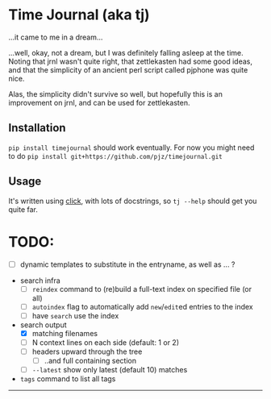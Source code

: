 # Time Journal (aka tj)

...it came to me in a dream...

...well, okay, not a dream, but I was definitely falling asleep at the time.  Noting that jrnl wasn't quite right, that zettlekasten had some good ideas, and that the simplicity of an ancient perl script called pjphone was quite nice.

Alas, the simplicity didn't survive so well, but hopefully this is an improvement on jrnl, and can be used for zettlekasten.

## Installation

`pip install timejournal` should work eventually.  For now you might need to do `pip install git+https://github.com/pjz/timejournal.git`

## Usage

It's written using [click], with lots of docstrings, so `tj --help` should get you quite far.

# TODO:

  * [ ] dynamic templates to substitute in the entryname, as well as ... ?
  * search infra
      * [ ] `reindex` command to (re)build a full-text index on specified file (or all)
      * [ ] `autoindex` flag to automatically add `new`/`edit`ed entries to the index
      * [ ] have `search` use the index
  * search output
      * [x] matching filenames
      * [ ] N context lines on each side (default: 1 or 2)
      * [ ] headers upward through the tree
        * [ ] ..and full containing section
      * [ ] `--latest` show only latest (default 10) matches
  * `tags` command to list all tags

---
[click]: https://click.palletsprojects.com
